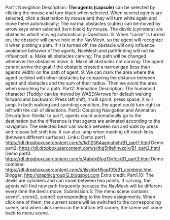 
Part1: Navigation
Description:
**The agents (capsule)** can be selected by clicking the mouse and turn black when selected. When several agents are selected, click a destination by mouse and they will turn white again and move there automatically;
The normal obstacles (cubes) can be moved by arrow keys when selected (turn black) by mouse.
The devils (cylinders) are obstacles which moving automatically.
Questions:
8. When “carve” is turned on, the obstacle will carve hole in the NavMesh, so the agent will recognize it when plotting a path. If it is turned off, the obstacle will only influence avoidance behavior of the agents, NavMesh and pathfinding will not be influenced.
a. Make all obstacles carving: The path will be changed whenever the obstacles move.
b. Make all obstacles not carving: The agent cannot arrive the goal if the obstacle created a narrow gap (less than agent’s width) on the path of agent.
9. We can mark the area where the agent collided with other obstacles by comparing the distance between agent and obstacles and the sum of their radius. Then we avoid the area when searching for a path.
Part2: Animation
Description:
The humanoid character (Teddy) can be moved by WASD/Arrows for default walking forward and backward. Press left shift, it will sprint; press space, it will jump. In both walking and sprinting condition, the agent could turn right or left with the call of directions.
Part3: Coupling Navigation and Animation
Description:
Similar to part1, agents could automatically go to the destination but the difference is that agents are animated according to the navigation.
The selected bear can switch between run and walk by press and release left shift key. It can also jump when meeting off mesh links (between different surfaces).
Links:
Demo part1: https://dl.dropboxusercontent.com/s/kd12ti64aamuhxh/B1_part1.html Demo part2: https://dl.dropboxusercontent.com/s/thg5rlfehnvzclx/B1_part2.html Demo part3: https://dl.dropboxusercontent.com/s/4abdx8lug13vfcs/B1_part3.html Demo combine: https://dl.dropboxusercontent.com/s/jlsshbrf8jopf09/B1_combine.html
Blogger: http://graphicgroup12.blogspot.com
Extra credit:
Part1.10: The devils are cylinders and can move between two points. If carving, the agents will find new path frequently because the NavMesh will be different every time the devils move.
Submission.5: The menu scene contains scene1, scene2, scene3 corresponding to the three assignments. When click one of them, the current scene will be switched to the corresponding scene, and when click menu on the bottom left corner, the scene will come back to menu scene.
